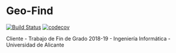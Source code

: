 # Geo-Find

[![Build Status](https://travis-ci.com/martinlaizg/geo-find-client.svg?token=DcBmhqX7yiqqn53qyXLo&branch=master)](https://travis-ci.com/martinlaizg/geo-find-client)
[![codecov](https://codecov.io/gh/martinlaizg/geo-find-client/branch/master/graph/badge.svg?token=PC3E2A1iZh)](https://codecov.io/gh/martinlaizg/geo-find-client)

Cliente - Trabajo de Fin de Grado 2018-19 - Ingeniería Informática - Universidad de Alicante
